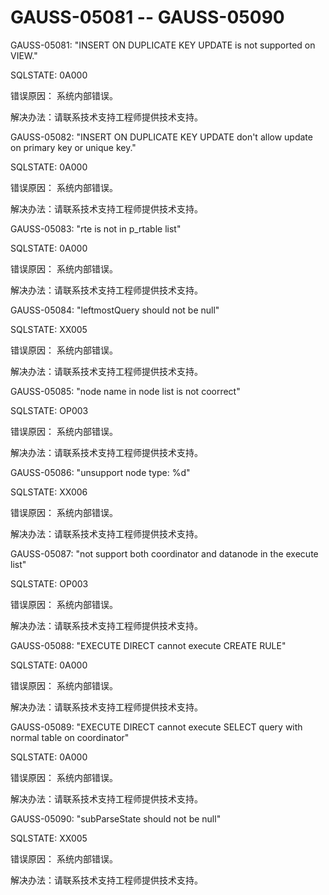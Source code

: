 # GAUSS-05081 -- GAUSS-05090

GAUSS-05081: "INSERT ON DUPLICATE KEY UPDATE is not supported on VIEW."

SQLSTATE: 0A000

错误原因： 系统内部错误。

解决办法：请联系技术支持工程师提供技术支持。

GAUSS-05082: "INSERT ON DUPLICATE KEY UPDATE don't allow update on primary key or unique key."

SQLSTATE: 0A000

错误原因： 系统内部错误。

解决办法：请联系技术支持工程师提供技术支持。

GAUSS-05083: "rte is not in p\_rtable list"

SQLSTATE: 0A000

错误原因： 系统内部错误。

解决办法：请联系技术支持工程师提供技术支持。

GAUSS-05084: "leftmostQuery should not be null"

SQLSTATE: XX005

错误原因： 系统内部错误。

解决办法：请联系技术支持工程师提供技术支持。

GAUSS-05085: "node name in node list is not coorrect"

SQLSTATE: OP003

错误原因： 系统内部错误。

解决办法：请联系技术支持工程师提供技术支持。

GAUSS-05086: "unsupport node type: %d"

SQLSTATE: XX006

错误原因： 系统内部错误。

解决办法：请联系技术支持工程师提供技术支持。

GAUSS-05087: "not support both coordinator and datanode in the execute list"

SQLSTATE: OP003

错误原因： 系统内部错误。

解决办法：请联系技术支持工程师提供技术支持。

GAUSS-05088: "EXECUTE DIRECT cannot execute CREATE RULE"

SQLSTATE: 0A000

错误原因： 系统内部错误。

解决办法：请联系技术支持工程师提供技术支持。

GAUSS-05089: "EXECUTE DIRECT cannot execute SELECT query with normal table on coordinator"

SQLSTATE: 0A000

错误原因： 系统内部错误。

解决办法：请联系技术支持工程师提供技术支持。

GAUSS-05090: "subParseState should not be null"

SQLSTATE: XX005

错误原因： 系统内部错误。

解决办法：请联系技术支持工程师提供技术支持。

